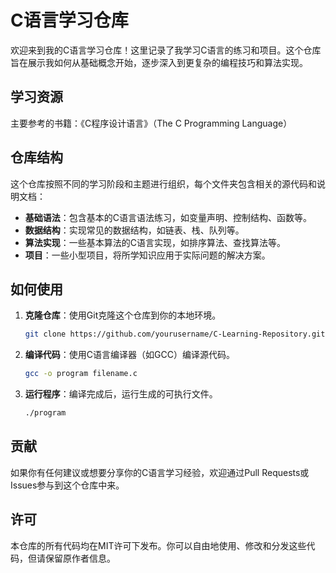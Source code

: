 # C语言学习仓库

欢迎来到我的C语言学习仓库！这里记录了我学习C语言的练习和项目。这个仓库旨在展示我如何从基础概念开始，逐步深入到更复杂的编程技巧和算法实现。

## 学习资源

主要参考的书籍：《C程序设计语言》（The C Programming Language）

## 仓库结构

这个仓库按照不同的学习阶段和主题进行组织，每个文件夹包含相关的源代码和说明文档：

- **基础语法**：包含基本的C语言语法练习，如变量声明、控制结构、函数等。
- **数据结构**：实现常见的数据结构，如链表、栈、队列等。
- **算法实现**：一些基本算法的C语言实现，如排序算法、查找算法等。
- **项目**：一些小型项目，将所学知识应用于实际问题的解决方案。

## 如何使用

1. **克隆仓库**：使用Git克隆这个仓库到你的本地环境。
   ```bash
   git clone https://github.com/yourusername/C-Learning-Repository.git
   ```
2. **编译代码**：使用C语言编译器（如GCC）编译源代码。
   ```bash
   gcc -o program filename.c
   ```
3. **运行程序**：编译完成后，运行生成的可执行文件。
   ```bash
   ./program
   ```

## 贡献

如果你有任何建议或想要分享你的C语言学习经验，欢迎通过Pull Requests或Issues参与到这个仓库中来。

## 许可

本仓库的所有代码均在MIT许可下发布。你可以自由地使用、修改和分发这些代码，但请保留原作者信息。


